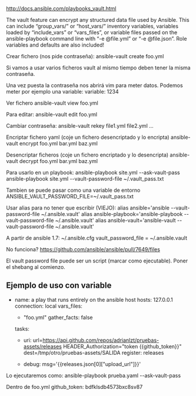 http://docs.ansible.com/playbooks_vault.html

The vault feature can encrypt any structured data file used by Ansible. This can include “group_vars/” or “host_vars/” inventory variables, variables loaded by “include_vars” or “vars_files”, or variable files passed on the ansible-playbook command line with “-e @file.yml” or “-e @file.json”. Role variables and defaults are also included!

Crear fichero (nos pide contraseña):
ansible-vault create foo.yml

Si vamos a usar varios ficheros vault al mismo tiempo deben tener la misma contraseña.

Una vez puesta la contraseña nos abrirá vim para meter datos.
Podemos meter por ejemplo una variable:
variable: 1234

Ver fichero
ansible-vault view foo.yml

Para editar:
ansible-vault edit foo.yml

Cambiar contraseña:
ansible-vault rekey file1.yml file2.yml ...

Encriptar fichero yaml (coje un fichero desencriptado y lo encripta)
ansible-vault encrypt foo.yml bar.yml baz.yml

Desencriptar ficheros (coje un fichero encriptado y lo desencripta)
ansible-vault decrypt foo.yml bar.yml baz.yml


Para usarlo en un playbook:
ansible-playbook site.yml --ask-vault-pass
ansible-playbook site.yml --vault-password-file ~/.vault_pass.txt

Tambien se puede pasar como una variable de entorno
ANSIBLE_VAULT_PASSWORD_FILE=~/.vault_pass.txt

Usar alias para no tener que escribir (VIEJO):
alias ansible='ansible --vault-password-file ~/.ansible.vault'
alias ansible-playbook='ansible-playbook --vault-password-file ~/.ansible.vault'
alias ansible-vault='ansible-vault --vault-password-file ~/.ansible.vault'

A partir de ansible 1.7:
~/.ansible.cfg
vault_password_file = ~/.ansible.vault

No funciona? https://github.com/ansible/ansible/pull/7649/files


El vault password file puede ser un script (marcar como ejecutable).
Poner el shebang al comienzo.


## Ejemplo de uso con variable ##
- name: a play that runs entirely on the ansible host
  hosts: 127.0.0.1
  connection: local
  vars_files:
   - "foo.yml"
  gather_facts: false

  tasks:
  - uri: url=https://api.github.com/repos/adrianlzt/pruebas-assets/releases
         HEADER_Authorization="token {{github_token}}"
         dest=/tmp/otro/pruebas-assets/SALIDA
    register: releases

  - debug: msg='{{releases.json[0]["upload_url"]}}'

Lo ejecutaremos como:
ansible-playbook prueba.yaml --ask-vault-pass

Dentro de foo.yml
github_token: bdfklsdb4573bxc8sv87

